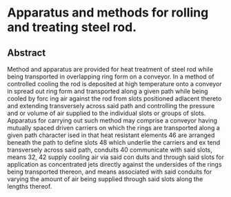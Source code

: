 # Apparatus and methods for rolling and treating steel rod.

## Abstract
Method and apparatus are provided for heat treatment of steel rod while being transported in overlapping ring form on a conveyor. In a method of controlled cooling the rod is deposited at high temperature onto a conveyor in spread out ring form and transported along a given path while being cooled by forc ing air against the rod from slots positioned adlacent thereto and extending transversely across said path and controlling the pressure and or volume of air supplied to the individual slots or groups of slots. Apparatus for carrying out such method may comprise a conveyor having mutually spaced driven carriers on which the rings are transported along a given path character ised in that heat resistant elements 46 are arranged beneath the path to define slots 48 which underlie the carriers and ex tend transversely across said path, conduits 40 communicate with said slots, means 32, 42 supply cooling air via said con duits and through said slots for application as concentrated jets directly against the undersides of the rings being transported thereon, and means associated with said conduits for varying the amount of air being supplied through said slots along the lengths thereof.